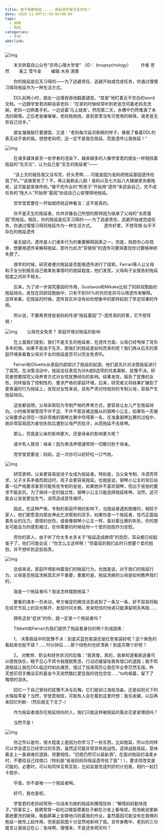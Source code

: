 ```yaml
---
title: 我干啥都拖延......拖延真的是天生的吗？
date: 2020-11-09T11:50:02+08:00
tags:
  - 钢琴
  - 拖延
categories:
  - 手机
abbrlink:
---
```


![img](https://cdn.jsdelivr.net/gh/yakeing/Documentation@main/Hexo/images/8508-kcieyvy9367819.jpg)

　　本文转载自公众号“京师心理大学堂” （ID： bnupsychology）
　　作者
苍然
　　美工
雪今金
　　编辑
木舟 湘蓉

　　你的拖延是后天习得的——为了逃避责任、逃避开始或完成任务，你通过慢慢习得将拖延作为一种生活方式。

　　DDL前两小时，朋友一边慢吞吞地戳着键盘，“慈爱”地盯着近乎空白的word文档，一边跟学堂君闲聊自家老妈：“在家的时候经常听到老爸念叨着老妈去洗碗，老妈一边刷着手机，一边说着‘马上就来’。然而第二天，水槽中仍然堆满了未洗的碗筷。之后老爸催催催，老妈拖拖拖，直到家里没有可使用的碗筷，或老爸无奈自己动手。”

　　朋友皱眉敲打着键盘，又道：“老妈每次延迟刷碗的样子，像极了看着DDL列表无动于衷的我。想想老妈吧，这一定不是我在拖延，而是遗传让我拖延！”

![img](https://cdn.jsdelivr.net/gh/yakeing/Documentation@main/Hexo/images/089d-kcieyvy9367868.png)

　　在诸多媒体甚至一些学者的渲染下，越来越多的人像学堂君的朋友一样相信着拖延的“先天论”，认为自己是“天生的拖延者”——

　　“该上交的报告我又没写完，好头秃啊……可能是因为爸妈把拖延基因遗传给我了叭。”“该做家务了？不，再让我刷会儿剧！爸妈以及七大姑八大姨做家务都拖呢，这可能是家族传统。”做不完作业的“熊孩子”开始用“遗传”来武装自己，完不成任务的“拖大人”开始用“基因”劝说自己心安理得地拖延。

　　但学堂君要在一开始就终结这种看法：这不是真的。

　　你不是天生的拖延者，你并非像自己所想的那样因为继承了父母的“劣质基因”而拖延。相反，你的拖延是后天习得的——为了逃避责任、逃避开始或完成任务，你通过慢慢习得将拖延作为一种生活方式。
　　遗传好累，不想背锅
似乎不存在的拖延遗传

　　毫无疑问，遗传是人们诸多行为的重要解释因素之一。但是，倘若你心存侥幸，想要用遗传来解释拖延，那作为此次“背锅侠”的遗传可要哭着找你讨要精神损失费了。

　　很早的时候，研究者便对拖延是否能够遗传进行了探索。Ferrari等人让父母和子女分别报告自己做某些事情时的拖延程度，他们发现，父母和子女报告的拖延程度之间并不相关。

　　后来，为了进一步探究基因的作用，Gustavon和Mikake比较了同卵双胞胎的拖延倾向，发现在同卵双胞胎中，只有不到50%的共同变异可以用遗传来解释。这样来看，在拖延的时候，遗传其实并没有如你想象中的那样起到了举足轻重的作用。

　　所以说，不要再责怪爸爸妈妈传递“拖延基因”了-遗传真的好累，它不想背锅！

![img](https://cdn.jsdelivr.net/gh/yakeing/Documentation@main/Hexo/images/095c-kcieyvy9367947.jpg)
　　父母完全免责？
家庭环境对拖延的影响

　　在上面我们提到，我们不是天生的拖延者，在遗传方面，父母已经甩掉了背负多年的锅。如果不是由于先天，那我们的拖延是如何而来的呢？我们再从后天的家庭环境来看看父母对子女的拖延是否可以完全免责叭。

　　Ferrari和Olivette从家庭内部探讨了拖延的起源。他们首先针对决策拖延进行了探究。在决策活动中，拖延往往表现为对A或B选项的优柔寡断、犹豫不决。研究者想要探究父母养育方式对女性犹豫倾向的影响。结果发现，报告了犹豫的女性，同样报告了控制性的、要求严格的家庭环境。后来，研究者又将结果扩展到了更普遍的行为拖延上，发现对女性来说，具有严肃对待规则的专制父母，容易产生拖延倾向。

　　这些都说明，父母采取较为专制严格的养育方式，更容易让女儿产生拖延倾向。小时候常被管控不许干这、不许干那且被迫服从的钢琴小公主，如果有一天被父母要求必须在一场非常难的钢琴比赛中夺得第一名，在准备钢琴比赛的过程中，她非常容易因为害怕失败后遭到父母严厉批评，从而拖延不去练琴。

　　那么，究竟是父亲的影响更大，还是母亲的影响更大呢？

　　或许有人猜测：母亲！因为弗洛伊德通常把一切都归咎于母亲。

　　而学堂君要说：妈妈，这一次你可以好好松一口气啦。

![img](https://cdn.jsdelivr.net/gh/yakeing/Documentation@main/Hexo/images/71b3-kcieyvy9368019.jpg)

　　研究表明，父亲更容易促进子女成为拖延者。特别是，当父亲专制、冷漠而苛求，父子关系矛盾而疏远时，孩子会更容易拖延。也就是说，钢琴小公主的背后站着一位严格要求甚至可能有些专制的爸爸，如果她并不喜欢钢琴，但出于爸爸的要求不能反抗，为了保持一定的独立性，钢琴小公主只能选择拖延练琴。当然，这可能会让爸爸更加生气，进而造成恶性循环。

　　因此，在这种严格、专制的家庭环境的影响下，当拖延者遇到困难时，相较于家人，他们更愿意向朋友伸出乞求帮助的双手。如果你是一个拖延者，恰巧正面临着失业的压力、感情的创伤，或者像钢琴小公主一样，面对着比赛的失败，你的朋友可能会为你感到难过，在你需要的时候给你一个爱的抱抱作为安慰。

　　而你的家人，由于听了你太多太多关于“拖延造成麻烦”的抱怨，耳朵都已经起茧子了，他们可能会说：“你怎么又这样啊！”但委屈的我们此时只想要个爱的抱抱，并不想听到这些指责。

![img](https://cdn.jsdelivr.net/gh/yakeing/Documentation@main/Hexo/images/5a22-kcieyvy9368075.jpg)

　　总结来说，家庭环境影响着我们的拖延行为。也就是说，对于我们的拖延行为，父母是否拖延洗碗其实并不重要，重要的是，拖延洗碗的父母是如何教养我们的。

　　我是一个拖延者吗？我该怎样摆脱拖延？

　　要看的课本一页未动，甲方催促的微信消息收到了一条又一条，好不容易将黏在综艺节目上的目光移开，发现时间太晚，发来短信的快递只能滞留明天再取……

　　拥有这些“症状”的你，就一定是一个拖延者吗？

　　Tibbett和Ferrari为我们提供了拖延者身份的两个形成因素：

　　1。 决策拖延中的犹豫不决：到底买蓝色笔袋还是红色笔袋好呢？这个紫色的看起来也挺不错？……10分钟后……那个绿色的也好清爽！到底买哪个好呢？

　　2。 对教育、职业和财务状况的后悔：“我真傻，真的，我单知道看剧追番可以使我快乐，眼不见心不烦令我摆脱焦虑，行动迟缓留给我有借口的退路；我不知道拖延让我在DDL临近时如此痛苦，错过了投递简历让我在毕业季茫然无措，昨天想买但手懒没买的基金今天突然飘红更显我的钱包空空……”ta呜咽着，留下了悔恨的泪水。

　　回忆一下自己曾经的犹豫不决与后悔，它们是如江海般浩淼，还是如阳光下的水珠般零星？当然，学堂君相信，可能有人会在看到这里时想：我先收藏，以后再来回忆判断-（然后就无下文了-）

　　作为拖延者或存在拖延倾向的人，我们只能这样被拖延的菟丝花紧紧缠绕吗？

　　当然不是！

![img](https://cdn.jsdelivr.net/gh/yakeing/Documentation@main/Hexo/images/78bb-kcieyvy9368165.jpg)

　　你之所以是你，很大程度上是因为你学习了一些东西，比如拖延，所以你同样可以学会遗忘已经学过的东西，虽然这可能非常具有挑战性。选择战胜拖延，意味着走上一条艰难的道路，但要相信，“旧瓶仍然可以装新酒”。在面对拖延的温柔乡时，不要给自己找借口（特别是“爸爸妈妈将拖延遗传给了我”！），要坚信改变是可能的。必要时，可以和同伴互帮互助，比如监督完成列好的计划表，相约一起打卡跑步。

　　毕竟，你不是唯一一个拖延者啊。

　　好巧，我也是呢。

　　学堂君的老妈经常用一句话来为她的拖延和懒惰狡辩：“懒惰妈妈勤快孩子。”但事实上，我俩常常一起吃过晚饭摸着肚子躺在沙发上看电视，而洗碗池里躺着她要洗的碗筷，电脑屏幕上安静地闪烁着我的作业。虽然基因可能没有在我俩的拖延一致性上起作用，但家庭氛围十分显然地影响了我。言传身教中，老妈的三句箴言让我铭记在心：急啥啊，慢慢来，不是还有明天吗？